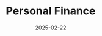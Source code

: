 ---
# ===== Title, summary, and position in the left sidebar =====
# linktitle:   # Title shown in the left sidebar menu
summary:  # Summary of this post
weight: 601 # Position in the left sidebar
# ============================================================

# ========== Basic metadata ==========
title: Personal Finance
date: 2025-02-22
draft: false
authors:
  - admin
tags:
  - personal-finance
categories:
- personal-finance
toc: true # Show table of contents
# ====================================

# ========== Advanced metadata =========
profile: false  # Show author profile?
reading_time: true # Show estimated reading time?
share: true  # Show social sharing links?
featured: true
comments: true  # Show comments?
disable_comment: false
---